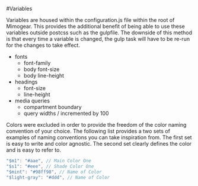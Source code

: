 #Variables

Variables are housed within the configuration.js file within the root of Mimogear. This provides the additional benefit of being able to use these variables outside postcss such as the gulpfile. The downside of this method is that every time a variable is changed, the gulp task will have to be re-run for the changes to take effect.

* fonts
  * font-family
  * body font-size
  * body line-height
* headings
  * font-size
  * line-height
* media queries
  * compartment boundary
  * query widths / incremented by 100

Colors were excluded in order to provide the freedom of the color naming convention of your choice. The following list provides a two sets of examples of naming conventions you can take inspiration from. The first set is easy to write and color agnostic. The second set clearly defines the color and is easy to refer to.

```js
"$m1": "#aae", // Main Color One
"$s1": "#eee", // Shade Color One
"$mint": "#98ff98", // Name of Color
"$light-gray": "#ddd", // Name of Color
```
